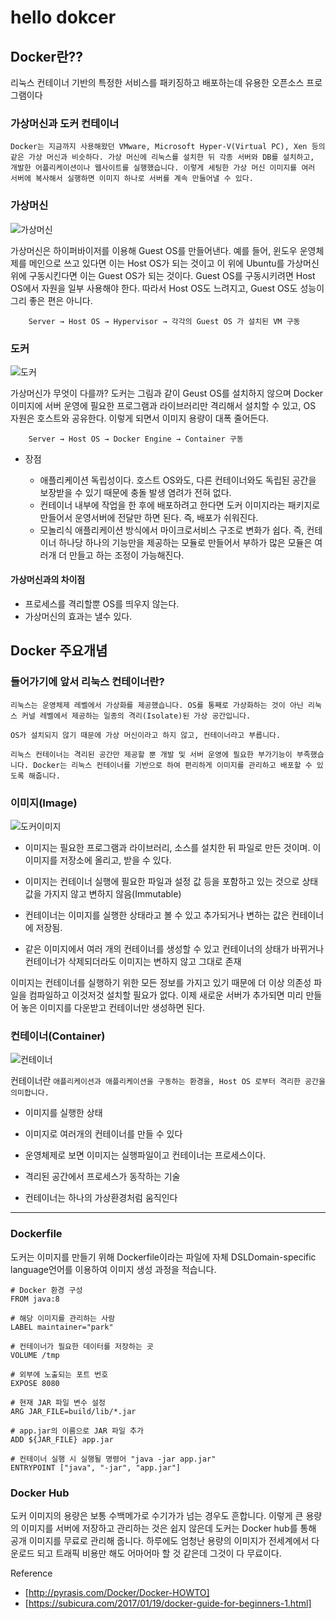 # hello dokcer


## Docker란??

리눅스 컨테이너 기반의 특정한 서비스를 패키징하고 배포하는데 유용한 오픈소스 프로그램이다


### 가상머신과 도커 컨테이너

    Docker는 지금까지 사용해왔던 VMware, Microsoft Hyper-V(Virtual PC), Xen 등의 같은 가상 머신과 비슷하다. 가상 머신에 리눅스를 설치한 뒤 각종 서버와 DB를 설치하고, 개발한 어플리케이션이나 웹사이트를 실행했습니다. 이렇게 세팅한 가상 머신 이미지를 여러 서버에 복사해서 실행하면 이미지 하나로 서버를 계속 만들어낼 수 있다.


### 가상머신

![가상머신](https://user-images.githubusercontent.com/68090443/135714727-ae93f09d-f6d8-4832-ac4e-71cf532e1c91.PNG)


가상머신은 하이퍼바이저를 이용해 Guest OS를 만들어낸다. 예를 들어, 윈도우 운영체제를 메인으로 쓰고 있다면 이는 Host OS가 되는 것이고 이 위에 Ubuntu를 가상머신위에 구동시킨다면 이는 Guest OS가 되는 것이다. Guest OS를 구동시키려면 Host OS에서 자원을 일부 사용해야 한다. 따라서 Host OS도 느려지고, Guest OS도 성능이 그리 좋은 편은 아니다.


        Server → Host OS → Hypervisor → 각각의 Guest OS 가 설치된 VM 구동


### 도커


![도커](https://user-images.githubusercontent.com/68090443/135714731-bce08997-e1a2-4e17-9829-77faf4a0052f.PNG)


가상머신가 무엇이 다를까? 도커는 그림과 같이 Geust OS를 설치하지 않으며 Docker 이미지에 서버 운영에 필요한 프로그램과 라이브러리만 격리해서 설치할 수 있고, OS 자원은 호스트와 공유한다. 이렇게 되면서 이미지 용량이 대폭 줄어든다.


        Server → Host OS → Docker Engine → Container 구동


- 장점

  - 애플리케이션 독립성이다. 호스트 OS와도, 다른 컨테이너와도 독립된 공간을 보장받을 수 있기 때문에 충돌 발생 염려가 전혀 없다.
  - 컨테이너 내부에 작업을 한 후에 배포하려고 한다면 도커 이미지라는 패키지로 만들어서 운영서버에 전달만 하면 된다. 즉, 배포가 쉬워진다.
  - 모놀리식 애플리케이션 방식에서 마이크로서비스 구조로 변화가 쉽다. 즉, 컨테이너 하나당 하나의 기능만을 제공하는 모듈로 만들어서 부하가 많은 모듈은 여러개 더 만들고 하는 조정이 가능해진다.

#### 가상머신과의 차이점
 -  프로세스를 격리할뿐 OS를 띄우지 않는다. 
 - 가상머신의 효과는 낼수 있다.

## Docker 주요개념


### 들어가기에 앞서 리눅스 컨테이너란?

    리눅스는 운영체제 레벨에서 가상화를 제공했습니다. OS를 통째로 가상화하는 것이 아닌 리눅스 커널 레벨에서 제공하는 일종의 격리(Isolate)된 가상 공간입니다.

    OS가 설치되지 않기 때문에 가상 머신이라고 하지 않고, 컨테이너라고 부릅니다.

    리눅스 컨테이너는 격리된 공간만 제공할 뿐 개발 및 서버 운영에 필요한 부가기능이 부족했습니다. Docker는 리눅스 컨테이너를 기반으로 하여 편리하게 이미지를 관리하고 배포할 수 있도록 해줍니다.

### 이미지(Image)


![도커이미지](https://user-images.githubusercontent.com/68090443/135714739-2e36b89d-d8c1-4648-af46-b3f916667112.PNG)


- 이미지는 필요한 프로그램과 라이브러리, 소스를 설치한 뒤 파일로 만든 것이며. 이 이미지를 저장소에 올리고, 받을 수 있다. 

- 이미지는 컨테이너 실행에 필요한 파일과 설정 값 등을 포함하고 있는 것으로 상태 값을 가지지 않고 변하지 않음(Immutable)

- 컨테이너는 이미지를 실행한 상태라고 볼 수 있고 추가되거나 변하는 값은 컨테이너에 저장됨. 

- 같은 이미지에서 여러 개의 컨테이너를 생성할 수 있고 컨테이너의 상태가 바뀌거나 컨테이너가 삭제되더라도 이미지는 변하지 않고 그대로 존재


이미지는 컨테이너를 실행하기 위한 모든 정보를 가지고 있기 때문에 더 이상 의존성 파일을 컴파일하고 이것저것 설치할 필요가 없다. 이제 새로운 서버가 추가되면 미리 만들어 놓은 이미지를 다운받고 컨테이너만 생성하면 된다.



### 컨테이너(Container)

![컨테이너](https://user-images.githubusercontent.com/68090443/135714741-38684b20-c4f9-472a-a3a0-ea2e2fa03b47.PNG)

컨테이너란 ```애플리케이션과 애플리케이션을 구동하는 환경을, Host OS 로부터 격리한 공간을 의미합니다.```

- 이미지를 실행한 상태 

- 이미지로 여러개의 컨테이너를 만들 수 있다 

- 운영체제로 보면 이미지는 실행파일이고 컨테이너는 프로세스이다.

- 격리된 공간에서 프로세스가 동작하는 기술

- 컨테이너는 하나의 가상환경처럼 움직인다





---


### Dockerfile

도커는 이미지를 만들기 위해 Dockerfile이라는 파일에 자체 DSLDomain-specific language언어를 이용하여 이미지 생성 과정을 적습니다. 


    # Docker 환경 구성
    FROM java:8

    # 해당 이미지를 관리하는 사람
    LABEL maintainer="park"

    # 컨테이너가 필요한 데이터를 저장하는 곳
    VOLUME /tmp

    # 외부에 노출되는 포트 번호
    EXPOSE 8080

    # 현재 JAR 파일 변수 설정
    ARG JAR_FILE=build/lib/*.jar

    # app.jar의 이름으로 JAR 파일 추가
    ADD ${JAR_FILE} app.jar

    # 컨테이너 실행 시 실행될 명령어 "java -jar app.jar"
    ENTRYPOINT ["java", "-jar", "app.jar"]



### Docker Hub


도커 이미지의 용량은 보통 수백메가로 수기가가 넘는 경우도 흔합니다. 이렇게 큰 용량의 이미지를 서버에 저장하고 관리하는 것은 쉽지 않은데 도커는 Docker hub를 통해 공개 이미지를 무료로 관리해 줍니다. 하루에도 엄청난 용량의 이미지가 전세계에서 다운로드 되고 트래픽 비용만 해도 어마어마 할 것 같은데 그것이 다 무료이다.





Reference

- [http://pyrasis.com/Docker/Docker-HOWTO]
- [https://subicura.com/2017/01/19/docker-guide-for-beginners-1.html]
